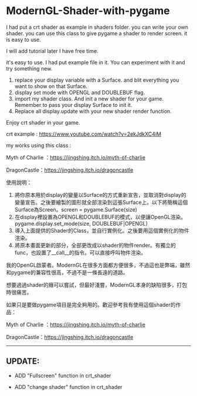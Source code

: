 # ModernGL-Shader-with-pygame
I had put a crt shader as example in shaders folder. you can write your own shader.
you can use this class to give pygame a shader to render screen. it is easy to use.

I will add tutorial later I have free time.

it's easy to use.
I had put example file in it. You can experiment with it and try something new.

1. replace your display variable with a Surface. and blit everything you want to show on that Surface.
2. display set mode with OPENGL and DOUBLEBUF flag. 
3. import my shader class. And init a new shader for your game. Remember to pass your display Surface to init it.
4. Replace all display.update with your new shader render function.

Enjoy crt shader in your game.

crt example : https://www.youtube.com/watch?v=2ekJdkXC4iM

my works using this class :

Myth of Charlie ：https://jingshing.itch.io/myth-of-charlie

DragonCastle：https://jingshing.itch.io/dragoncastle

使用說明：
1. 將你原本用於display的變量以Surface的方式重新宣告，並取消對display的變量宣告。之後要繪製的圖形就全部渲染到這張Surface上。以下將簡稱這個Surface為Screen。screen = pygame.Surface(size)
2. 在display裡設置為OPENGL和DOUBLEBUF的模式，以便讓OpenGL渲染。pygame.display.set_mode(size, DOUBLEBUF|OPENGL)
3. 導入上面提供的Shader的Class，並自行實例化。之後要用這個實例化的物件渲染。
4. 將原本畫面更新的部分，全部更改成以shader的物件render。有獨立的func，也設置了__call__的指令。可以直接呼叫物件渲染。



我的OpenGL啟蒙者。ModernGL在很多方面都方便很多，不過這也是弊端，雖然和pygame的兼容性很高，不過不是一條長遠的道路。

想要過過shader的癮可以嘗試，但最好淺嘗，ModernGL本身的缺陷很多，打包時很痛苦。

如果只是要做pygame項目是完全夠用的。歡迎參考我有使用這個shader的作品：

Myth of Charlie ：https://jingshing.itch.io/myth-of-charlie

DragonCastle：https://jingshing.itch.io/dragoncastle

---
## UPDATE:
* ADD "Fullscreen" function in crt_shader

* ADD "change shader" function in crt_shader
